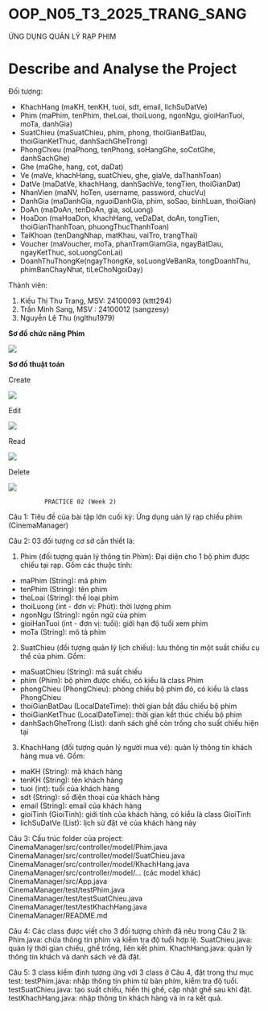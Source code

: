 # OOP_N05_T3_2025_TRANG_SANG

ỨNG DỤNG QUẢN LÝ RẠP PHIM

# Describe and Analyse the Project

Đối tượng:
- KhachHang (maKH, tenKH, tuoi, sdt, email, lichSuDatVe)
- Phim (maPhim, tenPhim, theLoai, thoiLuong, ngonNgu, gioiHanTuoi, moTa, danhGia)
- SuatChieu (maSuatChieu, phim, phong, thoiGianBatDau, thoiGianKetThuc, danhSachGheTrong)
- PhongChieu (maPhong, tenPhong, soHangGhe, soCotGhe, danhSachGhe)
- Ghe (maGhe, hang, cot, daDat)
- Ve (maVe, khachHang, suatChieu, ghe, giaVe, daThanhToan)
- DatVe (maDatVe, khachHang, danhSachVe, tongTien, thoiGianDat)
- NhanVien (maNV, hoTen, username, password, chucVu)
- DanhGia (maDanhGia, nguoiDanhGia, phim, soSao, binhLuan, thoiGian)
- DoAn (maDoAn, tenDoAn, gia, soLuong)
- HoaDon (maHoaDon, khachHang, veDaDat, doAn, tongTien, thoiGianThanhToan, phuongThucThanhToan)
- TaiKhoan (tenDangNhap, matKhau, vaiTro, trangThai)
- Voucher (maVoucher, moTa, phanTramGiamGia, ngayBatDau, ngayKetThuc, soLuongConLai)
- DoanhThuThongKe(ngayThongKe, soLuongVeBanRa, tongDoanhThu, phimBanChayNhat, tiLeChoNgoiDay)

Thành viên:
1. Kiều Thị Thu Trang, MSV: 24100093 (kttt294)
2. Trần Minh Sang, MSV : 24100012 (sangzesy)
3. Nguyễn Lệ Thu (nglthu1979)

**Sơ đồ chức năng Phim**

<img src = "image/classPhim.jpg">

**Sơ đồ thuật toán**

Create

<img src = "image/createPhim.jpg">

Edit

<img src = "image/editPhim.jpg">

Read

<img src = "image/readPhim.jpg">

Delete

<img src = "image/deletePhim.jpg">

              PRACTICE 02 (Week 2)
Câu 1: Tiêu đề của bài tập lớn cuối kỳ: Ứng dụng uản lý rạp chiếu phim (CinemaManager)

Câu 2: 03 đối tượng cơ sở cần thiết là:
1. Phim (đối tượng quản lý thông tin Phim): Đại diện cho 1 bộ phim được chiếu tại rạp. Gồm các thuộc tính:
  + maPhim (String): mã phim
  + tenPhim (String): tên phim
  + theLoai (String): thể loại phim
  + thoiLuong (int - đơn vị: Phút): thời lượng phim
  + ngonNgu (String): ngôn ngữ của phim
  + gioiHanTuoi (int - đơn vị: tuổi): giới hạn độ tuổi xem phim
  + moTa (String): mô tả phim
2. SuatChieu (đối tượng quản lý lịch chiếu): lưu thông tin một suất chiếu cụ thể của phim. Gồm:
  + maSuatChieu (String): mã suất chiếu
  + phim (Phim): bộ phim được chiếu, có kiểu là class Phim
  + phongChieu (PhongChieu): phòng chiếu bộ phim đó, có kiểu là class PhongChieu
  + thoiGianBatDau (LocalDateTime): thời gian bắt đầu chiếu bộ phim
  + thoiGianKetThuc (LocalDateTime): thời gian kết thúc chiếu bộ phim
  + danhSachGheTrong (List<Ghe>): danh sách ghế còn trống cho suất chiếu hiện tại
3. KhachHang (đối tượng quản lý người mua vé): quản lý thông tin khách hàng mua vé. Gồm:
  + maKH (String): mã khách hàng
  + tenKH (String): tên khách hàng
  + tuoi (int): tuổi của khách hàng
  + sdt (String): số điện thoại của khách hàng
  + email (String): email của khách hàng
  + gioiTinh (GioiTinh): giới tính của khách hàng, có kiểu là class GioiTinh
  + lichSuDatVe (List<Ve>): lịch sử đặt vé của khách hàng này

Câu 3: Cấu trúc folder của project:
CinemaManager/src/controller/model/Phim.java  
CinemaManager/src/controller/model/SuatChieu.java  
CinemaManager/src/controller/model/KhachHang.java  
CinemaManager/src/controller/model/... (các model khác)  
CinemaManager/src/App.java  
CinemaManager/test/testPhim.java  
CinemaManager/test/testSuatChieu.java  
CinemaManager/test/testKhachHang.java  
CinemaManager/README.md  

Câu 4: Các class được viết cho 3 đối tượng chính đã nêu trong Câu 2 là:
Phim.java: chứa thông tin phim và kiểm tra độ tuổi hợp lệ.
SuatChieu.java: quản lý thời gian chiếu, ghế trống, liên kết phim.
KhachHang.java: quản lý thông tin khách và danh sách vé đã đặt.

Câu 5: 3 class kiểm định tương ứng với 3 class ở Câu 4, đặt trong thư mục test:
testPhim.java: nhập thông tin phim từ bàn phím, kiểm tra độ tuổi.
testSuatChieu.java: tạo suất chiếu, hiển thị ghế, cập nhật ghế sau khi đặt.
testKhachHang.java: nhập thông tin khách hàng và in ra kết quả.
